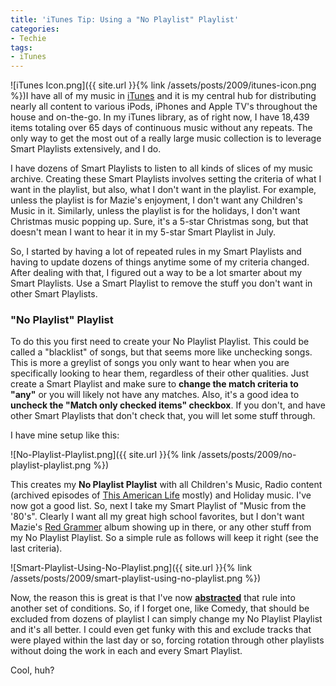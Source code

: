 ```yaml
---
title: 'iTunes Tip: Using a "No Playlist" Playlist'
categories:
- Techie
tags:
- iTunes
---
```


![iTunes Icon.png]({{ site.url }}{% link /assets/posts/2009/itunes-icon.png %})I have all of my music in [iTunes](http://www.apple.com/itunes/) and it is my central hub for distributing nearly all content to various iPods, iPhones and Apple TV's throughout the house and on-the-go. In my iTunes library, as of right now, I have 18,439 items totaling over 65 days of continuous music without any repeats. The only way to get the most out of a really large music collection is to leverage Smart Playlists extensively, and I do.

I have dozens of Smart Playlists to listen to all kinds of slices of my music archive. Creating these Smart Playlists involves setting the criteria of what I want in the playlist, but also, what I don't want in the playlist. For example, unless the playlist is for Mazie's enjoyment, I don't want any Children's Music in it. Similarly, unless the playlist is for the holidays, I don't want Christmas music popping up. Sure, it's a 5-star Christmas song, but that doesn't mean I want to hear it in my 5-star Smart Playlist in July.

So, I started by having a lot of repeated rules in my Smart Playlists and having to update dozens of things anytime some of my criteria changed. After dealing with that, I figured out a way to be a lot smarter about my Smart Playlists. Use a Smart Playlist to remove the stuff you don't want in other Smart Playlists.

### "No Playlist" Playlist

To do this you first need to create your No Playlist Playlist. This could be called a "blacklist" of songs, but that seems more like unchecking songs. This is more a greylist of songs you only want to hear when you are specifically looking to hear them, regardless of their other qualities. Just create a Smart Playlist and make sure to **change the match criteria to "any"** or you will likely not have any matches. Also, it's a good idea to **uncheck the "Match only checked items" checkbox**. If you don't, and have other Smart Playlists that don't check that, you will let some stuff through.

I have mine setup like this:

![No-Playlist-Playlist.png]({{ site.url }}{% link /assets/posts/2009/no-playlist-playlist.png %})

This creates my **No Playlist Playlist** with all Children's Music, Radio content (archived episodes of [This American Life](http://www.thislife.org/) mostly) and Holiday music. I've now got a good list. So, next I take my Smart Playlist of "Music from the '80's". Clearly I want all my great high school favorites, but I don't want Mazie's [Red Grammer](http://www.redgrammer.com/) album showing up in there, or any other stuff from my No Playlist Playlist. So a simple rule as follows will keep it right (see the last criteria).

![Smart-Playlist-Using-No-Playlist.png]({{ site.url }}{% link /assets/posts/2009/smart-playlist-using-no-playlist.png %})

Now, the reason this is great is that I've now **[abstracted](http://en.wiktionary.org/wiki/abstracted)** that rule into another set of conditions. So, if I forget one, like Comedy, that should be excluded from dozens of playlist I can simply change my No Playlist Playlist and it's all better. I could even get funky with this and exclude tracks that were played within the last day or so, forcing rotation through other playlists without doing the work in each and every Smart Playlist.

Cool, huh?
